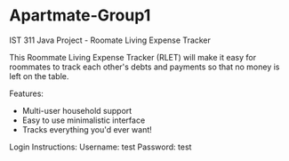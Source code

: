 # Apartmate-Group1
IST 311 Java Project - Roomate Living Expense Tracker

This Roommate Living Expense Tracker (RLET) will make it easy for roommates to track each other's debts and payments so that no money is left on the table.

Features:
   - Multi-user household support
   - Easy to use minimalistic interface
   - Tracks everything you'd ever want!

Login Instructions:
   Username: test
   Password: test
